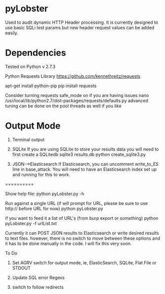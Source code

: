 pyLobster
=========

Used to audit dynamic HTTP Header processing. It is currently designed to use basic SQLi test params but new header request values can be added easily. 
 

Dependencies
============
Tested on Python v 2.7.3

Python Requests Library
https://github.com/kennethreitz/requests

apt-get install python-pip
  pip install requests

Consider turning requests safe_mode on if you are having issues
  nano /usr/local/lib/python2.7/dist-packages/requests/defaults.py
advanced tuning can be done on the pool threads as well if you like


Output Mode
===========
1. Terminal output

2. SQLite
If you are using SQLite to store your results data you will need to first create a SQLitedb
  sqlite3 results.db
  python create_sqlite3.py

3. JSON-->Elasticsearch 
If Elasticsearch, you can uncomment write_to_ES line in base_attack. You will need to have an Elasticsearch index set up and running for this to work.

==========

Show help file:
  python pyLobster.py -h 

Run against a single URL (if will prompt for URL, please be sure to use http:// before URL for now)
  python pyLobster.py

if you want to feed it a list of URL's (from burp export or something)
  python pyLobster.py -f urlList.txt



Currently it can POST JSON results to Elasticsearch or write desired results to text files. however, there is no switch to move between these options and it has to be done manually in the code. I will fix this very soon. 

To Do

1. Set AGRV switch for output mode, ie, ElasticSearch, SQLite, Flat File or STDOUT

2. Update SQL error Regexs 

3. switch to follow redirects




